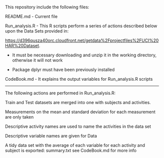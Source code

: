 This repository include the following files:

README.md - Current file

Run_analysis.R - This R scripts perform a series of actions described below upon the Data Sets provided in:

   https://d396qusza40orc.cloudfront.net/getdata%2Fprojectfiles%2FUCI%20HAR%20Dataset.
   
  * It must be necessary downloading and unzip it in the working directory, otherwise it will not work
   
  * Package dplyr must have been previously installed
   
 CodeBook.md - It explains the output variables for Run_analysis.R scripts
 
*************
The following actions are performed in Run_analysis.R:

Train and Test datasets are merged into one with subjects and activities.

Measurements on the mean and standard deviation for each measurement are only taken

Descriptive activity names are used to name the activities in the data set

Descriptive variable names are given for Data

A tidy data set with the average of each variable for each activity and subject is exported: summary.txt see CodeBook.md for more info
